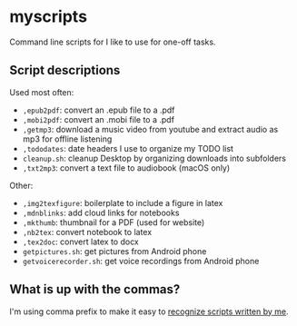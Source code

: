 # myscripts
Command line scripts for I like to use for one-off tasks.

## Script descriptions

Used most often:

- `,epub2pdf`: convert an .epub file to a .pdf
- `,mobi2pdf`: convert an .mobi file to a .pdf
- `,getmp3`: download a music video from youtube and extract audio as mp3 for offline listening
- `,tododates`: date headers I use to organize my TODO list
- `cleanup.sh`: cleanup Desktop by organizing downloads into subfolders
- `,txt2mp3`: convert a text file to audiobook (macOS only)


Other:

- `,img2texfigure`: boilerplate to include a figure in latex
- `,mdnblinks`: add cloud links for notebooks
- `,mkthumb`: thumbnail for a PDF (used for website)
- `,nb2tex`: convert notebook to latex
- `,tex2doc`: convert latex to docx
- `getpictures.sh`: get pictures from Android phone
- `getvoicerecorder.sh`: get voice recordings from Android phone



## What is up with the commas?

I'm using comma prefix to make it easy to
[recognize scripts written by me](https://rhodesmill.org/brandon/2009/commands-with-comma/).

